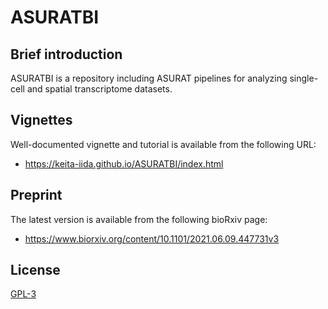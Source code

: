 # ASURATBI
## Brief introduction
ASURATBI is a repository including ASURAT pipelines for analyzing single-cell and spatial transcriptome datasets.

## Vignettes
Well-documented vignette and tutorial is available from the following URL:

* https://keita-iida.github.io/ASURATBI/index.html

## Preprint
The latest version is available from the following bioRxiv page:

* https://www.biorxiv.org/content/10.1101/2021.06.09.447731v3

## License
[GPL-3](https://github.com/keita-iida/ASURATBI/blob/main/LICENSE)

